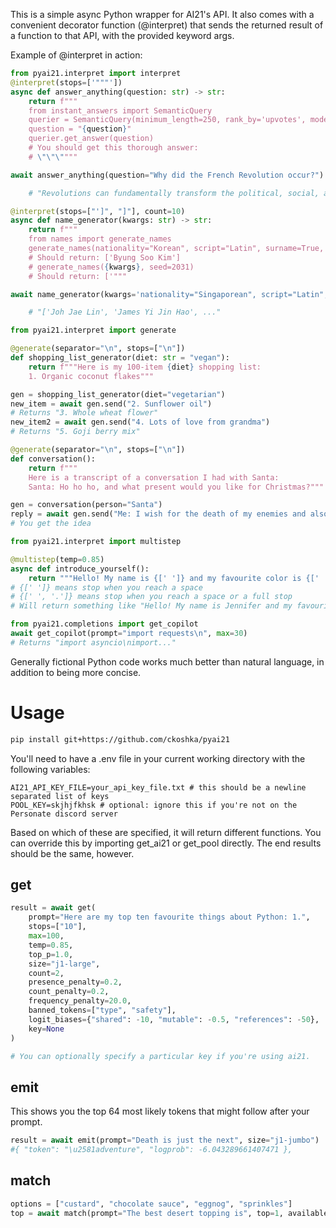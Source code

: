 This is a simple async Python wrapper for AI21's API. It also comes with a convenient decorator function (@interpret) that sends the returned result of a function to that API, with the provided keyword args.

Example of @interpret in action:

```python
from pyai21.interpret import interpret
@interpret(stops=['"""'])
async def answer_anything(question: str) -> str:
    return f"""
    from instant_answers import SemanticQuery
    querier = SemanticQuery(minimum_length=250, rank_by='upvotes', moderator_curated=True)
    question = "{question}"
    querier.get_answer(question)
    # You should get this thorough answer:
    # \"\"\""""

await answer_anything(question="Why did the French Revolution occur?")

    # "Revolutions can fundamentally transform the political, social, and economic structures of a..."

@interpret(stops=["']", "]"], count=10)
async def name_generator(kwargs: str) -> str:
    return f"""
    from names import generate_names
    generate_names(nationality="Korean", script="Latin", surname=True, seed=2031, count=1, quality="high")
    # Should return: ['Byung Soo Kim']
    # generate_names({kwargs}, seed=2031)
    # Should return: ['"""

await name_generator(kwargs='nationality="Singaporean", script="Latin", rareness="common"') 

    # "['Joh Jae Lin', 'James Yi Jin Hao', ..."
```

```python
from pyai21.interpret import generate

@generate(separator="\n", stops=["\n"])
def shopping_list_generator(diet: str = "vegan"):
    return f"""Here is my 100-item {diet} shopping list:
    1. Organic coconut flakes"""

gen = shopping_list_generator(diet="vegetarian")
new_item = await gen.send("2. Sunflower oil")
# Returns "3. Whole wheat flower"
new_item2 = await gen.send("4. Lots of love from grandma")
# Returns "5. Goji berry mix"

@generate(separator="\n", stops=["\n"])
def conversation():
    return f"""
    Here is a transcript of a conversation I had with Santa:
    Santa: Ho ho ho, and what present would you like for Christmas?"""

gen = conversation(person="Santa")
reply = await gen.send("Me: I wish for the death of my enemies and also for a fluffy cat")
# You get the idea
```

```python
from pyai21.interpret import multistep

@multistep(temp=0.85)
async def introduce_yourself():
    return """Hello! My name is {[' ']} and my favourite color is {[' ', '.']}"""
# {[' ']} means stop when you reach a space
# {[' ', '.']} means stop when you reach a space or a full stop
# Will return something like "Hello! My name is Jennifer and my favourite color is yellow"
```

```python
from pyai21.completions import get_copilot
await get_copilot(prompt="import requests\n", max=30)
# Returns "import asyncio\nimport..."
```

Generally fictional Python code works much better than natural language, in addition to being more concise.

# Usage

```bash
pip install git+https://github.com/ckoshka/pyai21
```

You'll need to have a .env file in your current working directory with the following variables:
```
AI21_API_KEY_FILE=your_api_key_file.txt # this should be a newline separated list of keys
POOL_KEY=skjhjfkhsk # optional: ignore this if you're not on the Personate discord server
```
Based on which of these are specified, it will return different functions. You can override this by importing get_ai21 or get_pool directly. The end results should be the same, however.

## get

```python
result = await get(
    prompt="Here are my top ten favourite things about Python: 1.", 
    stops=["10"],
    max=100,
    temp=0.85,
    top_p=1.0,
    size="j1-large",
    count=2,
    presence_penalty=0.2,
    count_penalty=0.2,
    frequency_penalty=20.0,
    banned_tokens=["type", "safety"],
    logit_biases={"shared": -10, "mutable": -0.5, "references": -50},
    key=None
)

# You can optionally specify a particular key if you're using ai21.
```

## emit

This shows you the top 64 most likely tokens that might follow after your prompt.

```python
result = await emit(prompt="Death is just the next", size="j1-jumbo")
#{ "token": "\u2581adventure", "logprob": -6.043289661407471 },
```

## match

```python
options = ["custard", "chocolate sauce", "eggnog", "sprinkles"]
top = await match(prompt="The best desert topping is", top=1, available_options=options, size="j1-jumbo")
```